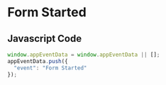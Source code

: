 # Form Started

### 

## Javascript Code
```js
window.appEventData = window.appEventData || [];
appEventData.push({
  "event": "Form Started"
});
```







